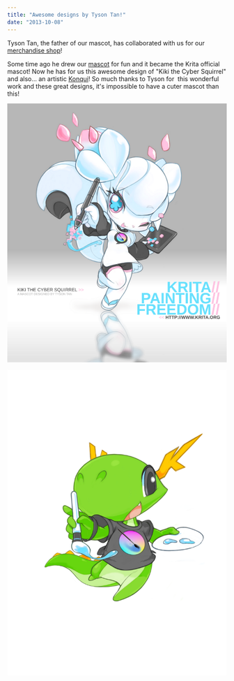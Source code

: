```yaml
---
title: "Awesome designs by Tyson Tan!"
date: "2013-10-08"
---
```


Tyson Tan, the father of our mascot, has collaborated with us for our [merchandise shop](http://www.zazzle.com/kritashop)!

Some time ago he drew our [mascot](https://krita.org/wp-content/uploads/2013/03/mascot_20120519_krita3ss.png) for fun and it became the Krita official mascot! Now he has for us this awesome design of "Kiki the Cyber Squirrel" and also... an artistic [Konqui](https://forum.kde.org/viewtopic.php?f=254&t=109758)! So much thanks to Tyson for  this wonderful work and these great designs, it's impossible to have a cuter mascot than this!

![](images/mascot_20131006_kiki_s.png)

![](images/mascot_20131006_konqui_t.png)
